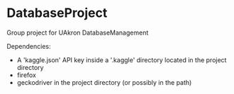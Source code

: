 # DatabaseProject
Group project for UAkron DatabaseManagement

Dependencies:

- A 'kaggle.json' API key inside a '.kaggle' directory located in the project directory
- firefox
- geckodriver in the project directory (or possibly in the path)
